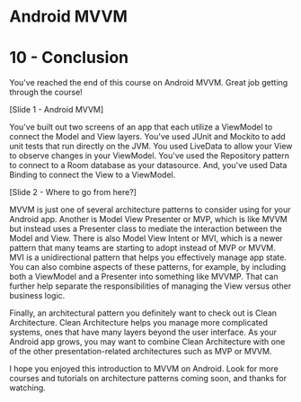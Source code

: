 # Android MVVM
# 10 - Conclusion

You've reached the end of this course on Android MVVM. Great job getting through the course!

[Slide 1 - Android MVVM]

You've built out two screens of an app that each utilize a ViewModel to connect the Model and View layers. You've used JUnit and Mockito to add unit tests that run directly on the JVM. You used LiveData to allow your View to observe changes in your ViewModel. You've used the Repository pattern to connect to a Room database as your datasource. And, you've used Data Binding to connect the View to a ViewModel.

[Slide 2 - Where to go from here?]

MVVM is just one of several architecture patterns to consider using for your Android app. Another is Model View Presenter or MVP, which is like MVVM but instead uses a Presenter class to mediate the interaction between the Model and View. There is also Model View Intent or MVI, which is a newer pattern that many teams are starting to adopt instead of MVP or MVVM. MVI is a unidirectional pattern that helps you effectively manage app state. You can also combine aspects of these patterns, for example, by including both a ViewModel and a Presenter into something like MVVMP.  That can further help separate the responsibilities of managing the View versus other business logic.

Finally, an architectural pattern you definitely want to check out is Clean Architecture. Clean Architecture helps you manage more complicated systems, ones that have many layers beyond the user interface. As your Android app grows, you may want to combine Clean Architecture with one of the other presentation-related architectures such as MVP or MVVM.

I hope you enjoyed this introduction to MVVM on Android. Look for more courses and tutorials on architecture patterns coming soon, and thanks for watching.
